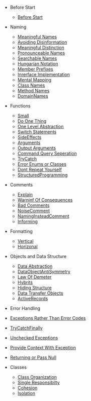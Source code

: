 - Before Start 
  - [Before Start](README.md)

- Naming 

  - [Meaningful Names](/Naming/MeaninfulNames.md)
  - [Avoiding Disinformation](/Naming/AvoidingDisinformation.md)
  - [Meaningful Distinction](/Naming/MeaningfulDistinction.md)
  - [Pronounceable Names](/Naming/PronounceableNames.md)
  - [Searchable Names](/Naming/SearchableNames.md)
  - [Hungarian Notation](/Naming/HungarianNotation.md)
  - [Member Prefixes](/Naming/Prefix.md)
  - [Inrerface Implementation](/Naming/InrerfaceImplementation.md)
  - [Mental Mapping](/Naming/MentalMapping.md)
  - [Class Names](/Naming/ClassNames.md)
  - [Method Names](/Naming/MethodNames.md)
  - [DomainNames](/Naming/DomainNames.md)

- Functions

  - [Small](/Functions/Small.md)
  - [Do One Thing](/Functions/DoOneThing.md)
  - [One Level Abstraction](/Functions/OneLevelAbstraction.md)
  - [Switch Statements](/Functions/SwitchStatements.md)
  - [SideEffects](/Functions/SideEffects.md)
  - [Arguments](/Functions/Arguments.md)
  - [Output Arguments](/Functions/OutputArgument.md)
  - [Command Query Seperation](/Functions/CommandQuerySeperation.md)
  - [TryCatch](/Functions/TryCatch.md)
  - [Error Enums or Classes](/Functions/ErrorEnumsClasses.md)
  - [Dont Repeat Yourself](/Functions/DontRepeat.md)
  - [StructuredProgramming](/Functions/StructuredProgramming.md)

- Comments

  - [Explain](/Comments/Explain.md)
  - [Warninf Of Consequences](/Comments/WarninfOfConsequences.md)
  - [Bad Comments](/Comments/BadComment.md)
  - [NoiseComment](/Comments/NoiseComment.md)
  - [NamingInsteadComment](/Comments/NamingInsteadComment.md)
  - [Informing](/Comments/Informing.md)

- Formatting

  - [Vertical](/Formatting/Vertical.md)
  - [Horizonal](/Formatting/Horizonal.md)

- Objects and Data Structure

  - [Data Abstraction](/ObjectsAndDataStructures/DataAbstraction.md)
  - [DataObjectAntiSymmetry](/ObjectsAndDataStructures/DataObjectAntiSymmetry.md)
  - [Law Of Demeter](/ObjectsAndDataStructures/LawOfDemeter.md)
  - [Hybrits](/ObjectsAndDataStructures/Hybrits.md)
  - [Hiding Structure](/ObjectsAndDataStructures/HidinStructure.md)
  - [Data Transfer Objects](/ObjectsAndDataStructures/DataTransferObjects.md)
  - [ActiveRecords](/ObjectsAndDataStructures/ActiveRecords.md)


- Error Handling

- [Exceptions Rather Than Error Codes](/ErrorHandling/ExceptionsRatherThanErrorCodes.md)
- [TryCatchFinally](/ErrorHandling/TryCatchFinally.md)
- [Unchecked Exceptions](/ErrorHandling/UncheckedExceptions.md)
- [Provide Context With Exception](/ErrorHandling/ContextWithException.md)
- [Returning or Pass Null](/ErrorHandling/ReturnPassNull.md)



- Classes

  - [Class Organization](/Classes/ClassOrganization.md)
  - [Single Responsibilty](/Classes/SingleResponsibilty.md)
  - [Cohesion](/Classes/Cohesion.md)
  - [Isolation](/Classes/Isolation.md)
